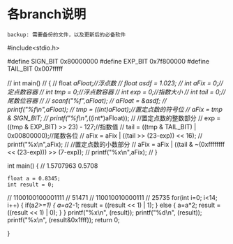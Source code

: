 # 各branch说明
    backup: 需要备份的文件，以及更新后的必备软件
#include<stdio.h>

#define SIGN_BIT 0x80000000
#define EXP_BIT  0x7f800000
#define TAIL_BIT 0x007fffff

// int main()
// {
//         float *aFloat;//浮点数
//         float asdf = 1.023;
//         int aFix = 0;//定点数容器
//         int tmp = 0;//浮点数容器
//         int exp = 0;//指数大小
//         int tail = 0;//尾数位容器
//         // scanf("%f",aFloat);
//         aFloat = &asdf;
//         printf("%f\n",aFloat);
//         tmp = *((int*)aFloat);//置定点数的符号位 
//         aFix = tmp & SIGN_BIT;
//         printf("%f\n",*((int*)aFloat));
//         //置定点数的整数部分
//         exp = ((tmp & EXP_BIT) >> 23) - 127;//指数值
//         tail = ((tmp & TAIL_BIT) | 0x00800000);//尾数各位 
//         aFix = aFix | ((tail >> (23-exp)) << 16);
//         printf("%x\n",aFix);
//         //置定点数的小数部分
//         aFix = aFix | ((tail & ~(0xffffffff << (23-exp))) >> (7-exp));
//         printf("%x\n",aFix);
// }



int main()
{
    // 1.5707963 0.5708
    
    float a = 0.8345;
    int result = 0;

//  1100100100001111 // 51471
//   110010010000111 // 25735
    for(int i=0; i<14; i++)
    {
        if(a*2>=1)
        {
            a=a*2-1;
            result = ((result << 1) | 1);
        }
        else
        {
            a=a*2;
            result = ((result << 1) | 0);
        }
    }
    printf("%x\n", (result));
    printf("%d\n", (result));
    printf("%x\n", (result&0x1fff));
    return 0;

}
